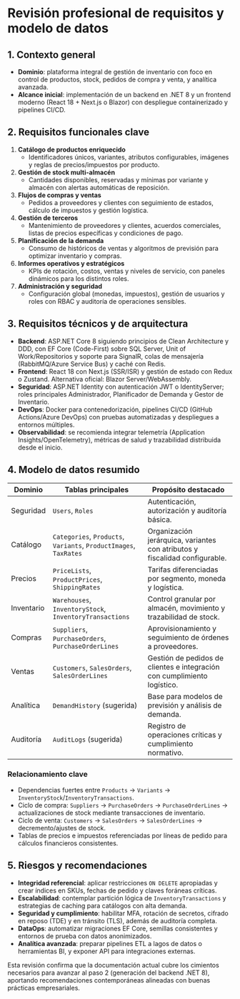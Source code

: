 # Revisión profesional de requisitos y modelo de datos

## 1. Contexto general
- **Dominio**: plataforma integral de gestión de inventario con foco en control de productos, stock, pedidos de compra y venta, y analítica avanzada.
- **Alcance inicial**: implementación de un backend en .NET 8 y un frontend moderno (React 18 + Next.js o Blazor) con despliegue containerizado y pipelines CI/CD.

## 2. Requisitos funcionales clave
1. **Catálogo de productos enriquecido**
   - Identificadores únicos, variantes, atributos configurables, imágenes y reglas de precios/impuestos por producto.
2. **Gestión de stock multi-almacén**
   - Cantidades disponibles, reservadas y mínimas por variante y almacén con alertas automáticas de reposición.
3. **Flujos de compras y ventas**
   - Pedidos a proveedores y clientes con seguimiento de estados, cálculo de impuestos y gestión logística.
4. **Gestión de terceros**
   - Mantenimiento de proveedores y clientes, acuerdos comerciales, listas de precios específicas y condiciones de pago.
5. **Planificación de la demanda**
   - Consumo de históricos de ventas y algoritmos de previsión para optimizar inventario y compras.
6. **Informes operativos y estratégicos**
   - KPIs de rotación, costos, ventas y niveles de servicio, con paneles dinámicos para los distintos roles.
7. **Administración y seguridad**
   - Configuración global (monedas, impuestos), gestión de usuarios y roles con RBAC y auditoría de operaciones sensibles.

## 3. Requisitos técnicos y de arquitectura
- **Backend**: ASP.NET Core 8 siguiendo principios de Clean Architecture y DDD, con EF Core (Code-First) sobre SQL Server, Unit of Work/Repositorios y soporte para SignalR, colas de mensajería (RabbitMQ/Azure Service Bus) y caché con Redis.
- **Frontend**: React 18 con Next.js (SSR/ISR) y gestión de estado con Redux o Zustand. Alternativa oficial: Blazor Server/WebAssembly.
- **Seguridad**: ASP.NET Identity con autenticación JWT o IdentityServer; roles principales Administrador, Planificador de Demanda y Gestor de Inventario.
- **DevOps**: Docker para contenedorización, pipelines CI/CD (GitHub Actions/Azure DevOps) con pruebas automatizadas y despliegues a entornos múltiples.
- **Observabilidad**: se recomienda integrar telemetría (Application Insights/OpenTelemetry), métricas de salud y trazabilidad distribuida desde el inicio.

## 4. Modelo de datos resumido
| Dominio | Tablas principales | Propósito destacado |
|---------|-------------------|---------------------|
| Seguridad | `Users`, `Roles` | Autenticación, autorización y auditoría básica. |
| Catálogo | `Categories`, `Products`, `Variants`, `ProductImages`, `TaxRates` | Organización jerárquica, variantes con atributos y fiscalidad configurable. |
| Precios | `PriceLists`, `ProductPrices`, `ShippingRates` | Tarifas diferenciadas por segmento, moneda y logística. |
| Inventario | `Warehouses`, `InventoryStock`, `InventoryTransactions` | Control granular por almacén, movimiento y trazabilidad de stock. |
| Compras | `Suppliers`, `PurchaseOrders`, `PurchaseOrderLines` | Aprovisionamiento y seguimiento de órdenes a proveedores. |
| Ventas | `Customers`, `SalesOrders`, `SalesOrderLines` | Gestión de pedidos de clientes e integración con cumplimiento logístico. |
| Analítica | `DemandHistory` (sugerida) | Base para modelos de previsión y análisis de demanda. |
| Auditoría | `AuditLogs` (sugerida) | Registro de operaciones críticas y cumplimiento normativo. |

### Relacionamiento clave
- Dependencias fuertes entre `Products` → `Variants` → `InventoryStock`/`InventoryTransactions`.
- Ciclo de compra: `Suppliers` → `PurchaseOrders` → `PurchaseOrderLines` → actualizaciones de stock mediante transacciones de inventario.
- Ciclo de venta: `Customers` → `SalesOrders` → `SalesOrderLines` → decremento/ajustes de stock.
- Tablas de precios e impuestos referenciadas por líneas de pedido para cálculos financieros consistentes.

## 5. Riesgos y recomendaciones
- **Integridad referencial**: aplicar restricciones `ON DELETE` apropiadas y crear índices en SKUs, fechas de pedido y claves foráneas críticas.
- **Escalabilidad**: contemplar partición lógica de `InventoryTransactions` y estrategias de caching para catálogos con alta demanda.
- **Seguridad y cumplimiento**: habilitar MFA, rotación de secretos, cifrado en reposo (TDE) y en tránsito (TLS), además de auditoría completa.
- **DataOps**: automatizar migraciones EF Core, semillas consistentes y entornos de prueba con datos anonimizados.
- **Analítica avanzada**: preparar pipelines ETL a lagos de datos o herramientas BI, y exponer API para integraciones externas.

Esta revisión confirma que la documentación actual cubre los cimientos necesarios para avanzar al paso 2 (generación del backend .NET 8), aportando recomendaciones contemporáneas alineadas con buenas prácticas empresariales.
